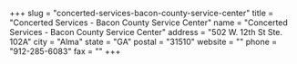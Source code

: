 +++
slug = "concerted-services-bacon-county-service-center"
title = "Concerted Services - Bacon County Service Center"
name = "Concerted Services - Bacon County Service Center"
address = "502 W. 12th St Ste. 102A"
city = "Alma"
state = "GA"
postal = "31510"
website = ""
phone = "912-285-6083"
fax = ""
+++
